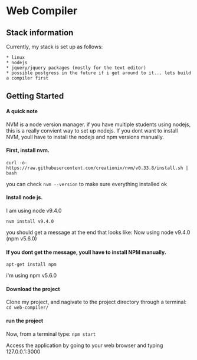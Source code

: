 # Web Compiler
## Stack information

Currently, my stack is set up as follows:

	* linux
	* nodejs
	* jquery/jquery packages (mostly for the text editor)
	* possible postgress in the future if i get around to it... lets build a compiler first

## Getting Started

#### A quick note

NVM is a node version manager. if you have multiple students using nodejs, this is a really convient way to set up nodejs. If you dont want to install NVM, youll have to install the nodejs and npm versions manually.  

#### First, install nvm. 

`curl -o- https://raw.githubusercontent.com/creationix/nvm/v0.33.8/install.sh | bash`

you can check `nvm --version` to make sure everything installed ok

#### Install node js.

I am using node v9.4.0

`nvm install v9.4.0`

you should get a message at the end that looks like: Now using node v9.4.0 (npm v5.6.0)

#### If you dont get the message, youll have to install NPM manually. 

`apt-get install npm`

i'm using npm v5.6.0

#### Download the project
Clone my project, and nagivate to the project directory through a terminal: `cd web-compiler/`

#### run the project

Now, from a terminal type: `npm start`

Access the application by going to your web browser and typing 127.0.0.1:3000
